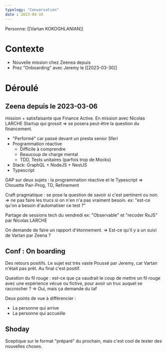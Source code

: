 ```yaml
---
typology: "Conversation"
date : 2023-04-19
---
```

Personne:  [[Vartan KOKOGHLANIAN]]

# Contexte

- Nouvelle mission chez Zeenea depuis
- Prez "Onboarding" avec Jeremy le [[2023-03-30]]

# Déroulé

## Zeena depuis le 2023-03-06
mission + satisfaisante que Finance Active. En mission avec Nicolas LARCHE
Startup qui grossit => se posera peut-être la question du financement.

- "Performé" car passé devant un presta senior Sferi
- Programmation réactive
	- Difficile à comprendre
	- Beaucoup de charge mental
	- TDD, Tests unitaires (parfois trop de Mocks)
- Stack: GraphQL + NodeJS + NestJS
- Typescript

GAP sur deux sujets : la programmation réactive et le Typescript
=> Chouette
	Pair-Prog, TD, Refinement

Craft pragmatique : se pose la question de savoir si c'est pertinent ou non.
	=> ne pas faire les trucs si on n'en n'a pas vraiment besoin. ex: "est-ce qu'on a besoin d'automatiser ce test ?"

Partage de sessions tech du vendredi
ex: "Observable" et "recoder RxJS" par Nicolas LARCHE

On demande de faire un rapport d'étonnement.
=> Est-ce qu'il y a un suivi de Vartan par Zeena ?

## Conf : On boarding 
Des retours positifs.
Le sujet est très vaste
Poussé par Jeremy, car Vartan n'était pas prêt. Au final c'est positif.

Question du fil rouge : est-ce que ça vaudrait le coup de mettre un fil rouge avec une expérience vécue ou fictive, pour avoir un truc auquel se raccrocher ?
=> Oui, mais ça demande du taf 

Deux points de vue à différencier :
- La personne qui arrive
- La personne qui accueille 

## Shoday

Sceptique sur le format "préparé" du prochain, mais c'est cool de tester des nouvelles choses.